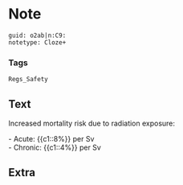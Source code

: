 # Note
```
guid: o2ab|n:C9:
notetype: Cloze+
```

### Tags
```
Regs_Safety
```

## Text
Increased mortality risk due to radiation exposure:<div>- Acute: {{c1::8%}} per Sv</div><div>- Chronic: {{c1::4%}} per Sv</div>

## Extra

